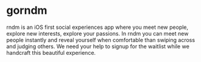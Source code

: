 # gorndm
rndm is an iOS first social experiences app where you meet new people, explore new interests, explore your passions. In rndm you can meet new people instantly and reveal yourself when comfortable than swiping across and judging others. We need your help to signup for the waitlist while we handcraft this beautiful experience.
